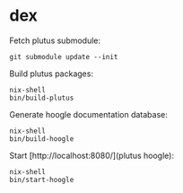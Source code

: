# dex

Fetch plutus submodule:
```
git submodule update --init
```

Build plutus packages:
```
nix-shell
bin/build-plutus
```

Generate hoogle documentation database:
```
nix-shell
bin/build-hoogle
```

Start [http://localhost:8080/](plutus hoogle):
```
nix-shell
bin/start-hoogle
```
